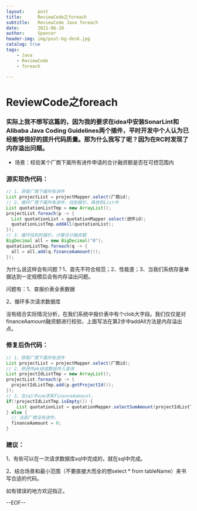 ```yaml
---
layout:     post
title:      ReviewCode之foreach
subtitle:   ReviewCode Java foreach
date:       2021-06-10
author:     Spencer
header-img: img/post-bg-desk.jpg
catalog: true
tags:
    - Java
    - ReviewCode
    - foreach

---
```


# ReviewCode之foreach

### 实际上我不想写这篇的，因为我的要求在idea中安装SonarLint和Alibaba Java Coding Guidelines两个插件，平时开发中个人认为已经能够很好的提升代码质量。那为什么我写了呢？因为在RC时发现了内存溢出问题。

* 场景：校验某个厂商下属所有进件申请的合计融资额是否在可控范围内


### 源实现伪代码：

```java
// 1、获取厂商下属所有进件
List projectList = projectMapper.select(厂商id);
// 2、循环厂商下属所有进件，找到报价，再放到List中
List quotationListTmp = new ArrayList();
projectList.foreach(p -> {
  List quotationList = quotationMapper.select(进件id);
  quotationListTmp.addAll(quotationList);
});
// 3、循环找到的报价，计算合计融资额
BigDecimal all = new BigDecimal("0");
quotationListTmp.foreach(q -> {
  all = all.add(q.financeAamount());
});

```

为什么说这样会有问题？1、首先不符合规范；2、性能差；3、当我们系统存量单据达到一定规模后会有内存溢出问题。

问题有：1、查报价表全表数据

2、循环多次请求数据库

没有结合实际情况分析，在我们系统中报价表中有个clob大字段。我们仅仅是对financeAamount融资额进行校验，上面写法在第2步中addAll方法是内存溢出点。

### 修复后伪代码：

```java
// 1、获取厂商下属所有进件
List projectList = projectMapper.select(厂商id);
// 2、把进件pk组成数组传入查询
List projectIdListTmp = new ArrayList();
projectList.foreach(p -> {
  projectIdListTmp.add(p.getProjectId());
});
// 3、在sql中sum求和financeAamount，
if(!projectIdListTmp.isEmpty()) {
	List quotationList = quotationMapper.selectSumAmount(projectIdListTmp.toArray(new Long[0]));
} else {
  // 当前厂商没有进件，
  financeAamount = 0;
}
```

### 建议：

1、有些可以在一次请求数据库sql中完成的，就在sql中完成。

2、结合场景和最小范围（不要直接大而全的想select * from tableName）来书写合适的代码。

如有错误的地方欢迎指正。

--EOF--